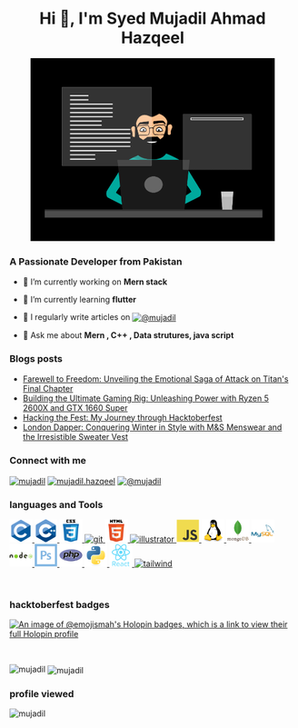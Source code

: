 <h1 align="center">Hi 👋, I'm Syed Mujadil Ahmad Hazqeel</h1>
<p align="center"> 
<img src="m.gif" width="430"> </p>
<h3>A Passionate Developer from Pakistan</h3>

- 🔭 I’m currently working on **Mern stack**

- 🌱 I’m currently learning **flutter**

- 📝 I regularly write articles on <a href="https://medium.com/@mujadil" target="blank"><img align="center" src="https://raw.githubusercontent.com/rahuldkjain/github-profile-readme-generator/master/src/images/icons/Social/medium.svg" alt="@mujadil" height="30" width="40" /></a>
</p>

- 💬 Ask me about **Mern , C++ , Data strutures, java script**


### Blogs posts
<!-- BLOG-POST-LIST:START -->
- [Farewell to Freedom: Unveiling the Emotional Saga of Attack on Titan's Final Chapter](https://mujadil.medium.com/farewell-to-freedom-unveiling-the-emotional-saga-of-attack-on-titans-final-chapter-2b050b12b6e4)
- [Building the Ultimate Gaming Rig: Unleashing Power with Ryzen 5 2600X and GTX 1660 Super](https://mujadil.medium.com/building-the-ultimate-gaming-rig-unleashing-power-with-ryzen-5-2600x-and-gtx-1660-super-4c87b821ed33)
- [Hacking the Fest: My Journey through Hacktoberfest](https://mujadil.medium.com/hacking-the-fest-my-journey-through-hacktoberfest-37ff7ff4788d)
- [London Dapper: Conquering Winter in Style with M&S Menswear and the Irresistible Sweater Vest](https://medium.com/@mujadil/london-dapper-conquering-winter-in-style-with-m-s-menswear-and-the-irresistible-sweater-vest-c5c754231b36)


<!-- BLOG-POST-LIST:END -->

### Connect with me
<p align="left">
<a href="https://linkedin.com/in/mujadil" target="blank"><img align="center" src="https://raw.githubusercontent.com/rahuldkjain/github-profile-readme-generator/master/src/images/icons/Social/linked-in-alt.svg" alt="mujadil" height="30" width="40" /></a>
<a href="https://instagram.com/mujadil.hazqeel" target="blank"><img align="center" src="https://raw.githubusercontent.com/rahuldkjain/github-profile-readme-generator/master/src/images/icons/Social/instagram.svg" alt="mujadil.hazqeel" height="30" width="40" /></a>
<a href="https://medium.com/@mujadil" target="blank"><img align="center" src="https://raw.githubusercontent.com/rahuldkjain/github-profile-readme-generator/master/src/images/icons/Social/medium.svg" alt="@mujadil" height="30" width="40" /></a>
</p>

### languages and Tools
<p align="left"> <a href="https://www.cprogramming.com/" target="_blank" rel="noreferrer"> <img src="https://raw.githubusercontent.com/devicons/devicon/master/icons/c/c-original.svg" alt="c" width="40" height="40"/> </a> <a href="https://www.w3schools.com/cpp/" target="_blank" rel="noreferrer"> <img src="https://raw.githubusercontent.com/devicons/devicon/master/icons/cplusplus/cplusplus-original.svg" alt="cplusplus" width="40" height="40"/> </a> <a href="https://www.w3schools.com/css/" target="_blank" rel="noreferrer"> <img src="https://raw.githubusercontent.com/devicons/devicon/master/icons/css3/css3-original-wordmark.svg" alt="css3" width="40" height="40"/> </a> <a href="https://git-scm.com/" target="_blank" rel="noreferrer"> <img src="https://www.vectorlogo.zone/logos/git-scm/git-scm-icon.svg" alt="git" width="40" height="40"/> </a> <a href="https://www.w3.org/html/" target="_blank" rel="noreferrer"> <img src="https://raw.githubusercontent.com/devicons/devicon/master/icons/html5/html5-original-wordmark.svg" alt="html5" width="40" height="40"/> </a> <a href="https://www.adobe.com/in/products/illustrator.html" target="_blank" rel="noreferrer"> <img src="https://www.vectorlogo.zone/logos/adobe_illustrator/adobe_illustrator-icon.svg" alt="illustrator" width="40" height="40"/> </a> <a href="https://developer.mozilla.org/en-US/docs/Web/JavaScript" target="_blank" rel="noreferrer"> <img src="https://raw.githubusercontent.com/devicons/devicon/master/icons/javascript/javascript-original.svg" alt="javascript" width="40" height="40"/> </a> <a href="https://www.linux.org/" target="_blank" rel="noreferrer"> <img src="https://raw.githubusercontent.com/devicons/devicon/master/icons/linux/linux-original.svg" alt="linux" width="40" height="40"/> </a> <a href="https://www.mongodb.com/" target="_blank" rel="noreferrer"> <img src="https://raw.githubusercontent.com/devicons/devicon/master/icons/mongodb/mongodb-original-wordmark.svg" alt="mongodb" width="40" height="40"/> </a> <a href="https://www.mysql.com/" target="_blank" rel="noreferrer"> <img src="https://raw.githubusercontent.com/devicons/devicon/master/icons/mysql/mysql-original-wordmark.svg" alt="mysql" width="40" height="40"/> </a> <a href="https://nodejs.org" target="_blank" rel="noreferrer"> <img src="https://raw.githubusercontent.com/devicons/devicon/master/icons/nodejs/nodejs-original-wordmark.svg" alt="nodejs" width="40" height="40"/> </a> <a href="https://www.photoshop.com/en" target="_blank" rel="noreferrer"> <img src="https://raw.githubusercontent.com/devicons/devicon/master/icons/photoshop/photoshop-line.svg" alt="photoshop" width="40" height="40"/> </a> <a href="https://www.php.net" target="_blank" rel="noreferrer"> <img src="https://raw.githubusercontent.com/devicons/devicon/master/icons/php/php-original.svg" alt="php" width="40" height="40"/> </a> <a href="https://www.python.org" target="_blank" rel="noreferrer"> <img src="https://raw.githubusercontent.com/devicons/devicon/master/icons/python/python-original.svg" alt="python" width="40" height="40"/> </a> <a href="https://reactjs.org/" target="_blank" rel="noreferrer"> <img src="https://raw.githubusercontent.com/devicons/devicon/master/icons/react/react-original-wordmark.svg" alt="react" width="40" height="40"/> </a> <a href="https://tailwindcss.com/" target="_blank" rel="noreferrer"> <img src="https://www.vectorlogo.zone/logos/tailwindcss/tailwindcss-icon.svg" alt="tailwind" width="40" height="40"/> </a> </p>

<br>

### hacktoberfest badges

[![An image of @emojismah's Holopin badges, which is a link to view their full Holopin profile](https://holopin.me/emojismah)](https://holopin.io/@emojismah)



<br>


<p><img align="left" src="https://github-readme-stats.vercel.app/api/top-langs?username=mujadil&show_icons=true&locale=en&layout=compact" alt="mujadil" /></p>

<p>&nbsp;<img align="center" src="https://github-readme-stats.vercel.app/api?username=mujadil&show_icons=true&locale=en" alt="mujadil" /></p>

### profile viewed

<p> <img src="https://komarev.com/ghpvc/?username=mujadil&label=Profile%20views&color=0e75b6&style=flat" alt="mujadil" /> </p>
